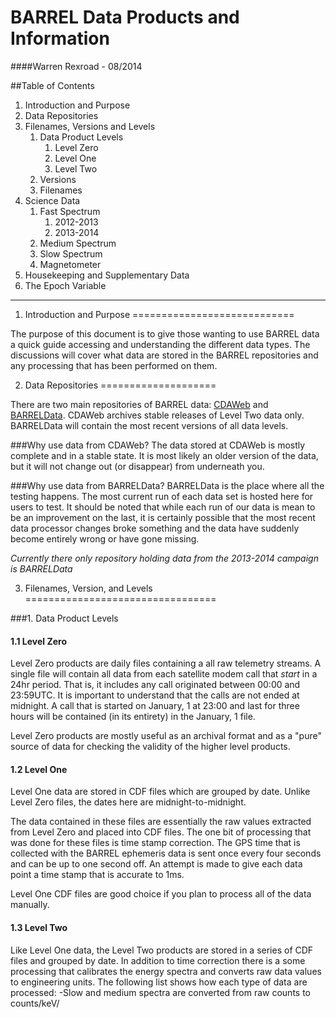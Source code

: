 BARREL Data Products and Information
====================================
####Warren Rexroad - 08/2014

##Table of Contents
1. Introduction and Purpose
2. Data Repositories
3. Filenames, Versions and Levels
    1. Data Product Levels
        1. Level Zero
        2. Level One
        3. Level Two
    2. Versions
    3. Filenames
4. Science Data
    1. Fast Spectrum
        1. 2012-2013
        2. 2013-2014
    2. Medium Spectrum
    3. Slow Spectrum 
    4. Magnetometer
6. Housekeeping and Supplementary Data
7. The Epoch Variable

---------------------------------------

1. Introduction and Purpose
============================

The purpose of this document is to give those wanting to use BARREL data a quick guide accessing and understanding the different data types. The discussions will cover what data are stored in the BARREL repositories and any processing that has been performed on them.

2. Data Repositories
====================

There are two main repositories of BARREL data: [CDAWeb](http://cdaweb.gsfc.nasa.gov/cdaweb/sp_phys/) and [BARRELData](http://barreldata.ucsc.edu/data_products). CDAWeb archives stable releases of Level Two data only. BARRELData will contain the most recent versions of all data levels.

###Why use data from CDAWeb?
The data stored at CDAWeb is mostly complete and in a stable state. It is most likely an older version of the data, but it will not change out (or disappear) from underneath you.

###Why use data from BARRELData?
BARRELData is the place where all the testing happens. The most current run of each data set is hosted here for users to test. It should be noted that while each run of our data is mean to be an improvement on the last, it is certainly possible that the most recent data processor changes broke something and the data have suddenly become entirely wrong or have gone missing. 

*Currently there only repository holding data from the 2013-2014 campaign is BARRELData*

3. Filenames, Version, and Levels
=================================

###1. Data Product Levels
#### 1.1 Level Zero
Level Zero products are daily files containing a all raw telemetry streams. A single file will contain all data from each satellite modem call that *start* in a 24hr period. That is, it includes any call originated between 00:00 and 23:59UTC. It is important to understand that the calls are not ended at midnight. A call that is started on January, 1 at 23:00 and last for three hours will be contained (in its entirety) in the January, 1 file. 

Level Zero products are mostly useful as an archival format and as a "pure" source of data for checking the validity of the higher level products.

#### 1.2 Level One
Level One data are stored in CDF files which are grouped by date. Unlike Level Zero files, the dates here are midnight-to-midnight. 

The data contained in these files are essentially the raw values extracted from Level Zero and placed into CDF files. The one bit of processing that was done for these files is time stamp correction. The GPS time that is collected with the BARREL ephemeris data is sent once every four seconds and can be up to one second off. An attempt is made to give each data point a time stamp that is accurate to 1ms. 

Level One CDF files are good choice if you plan to process all of the data manually. 

#### 1.3 Level Two
Like Level One data, the Level Two products are stored in a series of CDF files and grouped by date. In addition to time correction there is a some processing that calibrates the energy spectra and converts raw data values to engineering units. The following list shows how each type of data are processed:
  -Slow and medium spectra are converted from raw counts to counts/keV/